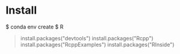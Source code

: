 # Install

$ conda env create
$ R
> install.packages("devtools")
> install.packages("Rcpp")
> install.packages("RcppExamples")
> install.packages("RInside")
